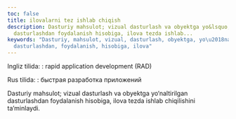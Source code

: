 ```yaml
---
toc: false
title: ilovalarni tez ishlab chiqish
description: Dasturiy mahsulot; vizual dasturlash va obyektga yo&lsquo;naltirilgan
  dasturlashdan foydalanish hisobiga, ilova tezda ishlab...
keywords: "Dasturiy, mahsulot, vizual, dasturlash, obyektga, yo\u2018naltirilgan,
  dasturlashdan, foydalanish, hisobiga, ilova"
---
```


Ingliz tilida:
:   rapid application  development (RAD)

Rus tilida:
:   быстрая разработка приложений

Dasturiy mahsulot; vizual dasturlash va obyektga yo‘naltirilgan dasturlashdan foydalanish hisobiga, ilova tezda ishlab chiqilishini ta’minlaydi.
